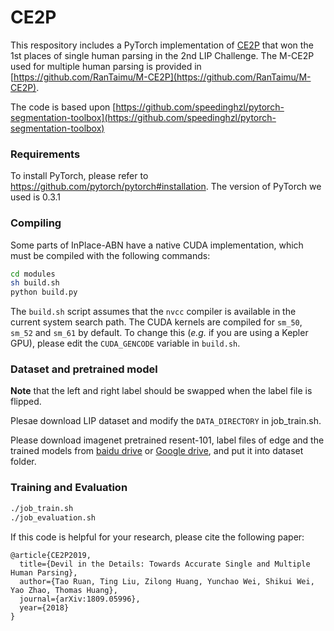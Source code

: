 # CE2P

This respository includes a PyTorch implementation of [CE2P](https://arxiv.org/abs/1809.05996) that won the 1st places of single human parsing in the 2nd LIP Challenge.  The M-CE2P used for multiple human parsing is provided in [https://github.com/RanTaimu/M-CE2P](https://github.com/RanTaimu/M-CE2P).  

The code is based upon [https://github.com/speedinghzl/pytorch-segmentation-toolbox](https://github.com/speedinghzl/pytorch-segmentation-toolbox)

### Requirements

To install PyTorch, please refer to https://github.com/pytorch/pytorch#installation.
The version of PyTorch we used is 0.3.1
### Compiling

Some parts of InPlace-ABN have a native CUDA implementation, which must be compiled with the following commands:
```bash
cd modules
sh build.sh
python build.py
``` 
The `build.sh` script assumes that the `nvcc` compiler is available in the current system search path.
The CUDA kernels are compiled for `sm_50`, `sm_52` and `sm_61` by default.
To change this (_e.g._ if you are using a Kepler GPU), please edit the `CUDA_GENCODE` variable in `build.sh`.

### Dataset and pretrained model
**Note** that the left and right label should be swapped when the label file is flipped. 

Plesae download LIP dataset and modify the `DATA_DIRECTORY` in job_train.sh. 
 
Please download imagenet pretrained resent-101, label files of edge and the trained models from [baidu drive](https://pan.baidu.com/s/15Fxrqe-kF4-tNuh3gka2DQ) or [Google drive](https://drive.google.com/drive/folders/19I_MzMYzm2EYNvid9ySRvq66g_tZgkjm?usp=sharing), and put it into dataset folder.

### Training and Evaluation
```bash
./job_train.sh
./job_evaluation.sh
``` 
If this code is helpful for your research, please cite the following paper:

    @article{CE2P2019,
      title={Devil in the Details: Towards Accurate Single and Multiple Human Parsing},
      author={Tao Ruan, Ting Liu, Zilong Huang, Yunchao Wei, Shikui Wei, Yao Zhao, Thomas Huang},
      journal={arXiv:1809.05996},
      year={2018}
    }
